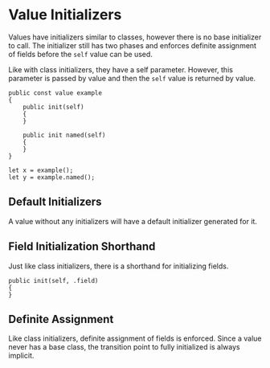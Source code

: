 # Value Initializers

Values have initializers similar to classes, however there is no base initializer to call. The
initializer still has two phases and enforces definite assignment of fields before the `self` value
can be used.

Like with class initializers, they have a self parameter. However, this parameter is passed by value
and then the `self` value is returned by value.

```azoth
public const value example
{
    public init(self)
    {
    }

    public init named(self)
    {
    }
}

let x = example();
let y = example.named();
```

## Default Initializers

A value without any initializers will have a default initializer generated for it.

## Field Initialization Shorthand

Just like class initializers, there is a shorthand for initializing fields.

```azoth
public init(self, .field)
{
}
```

## Definite Assignment

Like class initializers, definite assignment of fields is enforced. Since a value never has a base
class, the transition point to fully initialized is always implicit.
